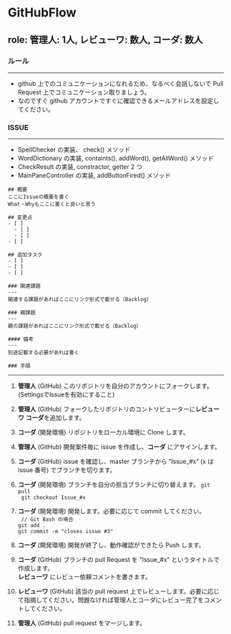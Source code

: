 # GitHubFlow  
  
## role: **管理人:** 1人, **レビューワ:** 数人, **コーダ:** 数人  

### ルール 
---- 
* github 上でのコミュニケーションになれるため、なるべく会話しないで Pull Request 上でコミュニケーション取りましょう。  
* なのですぐ github アカウントですぐに確認できるメールアドレスを設定してください。  
  
  
### ISSUE  
----   
* SpellChecker の実装、 check() メソッド    
* WordDictionary の実装, containts(), addWord(), getAllWord() メソッド
* CheckResult の実装, constractor, getter 2 つ  
* MainPaneController の実装, addButtonFired()  メソッド

```
## 概要
ここにIssueの概要を書く
What・Whyもここに書くと良いと思う
 
## 変更点
- [ ]
  - [ ]
  - [ ]
- [ ]
 
## 追加タスク
- [ ]
- [ ]
- [ ]
 
### 関連課題
---
関連する課題があればここにリンク形式で載せる（Backlog）
 
### 親課題
---
親の課題があればここにリンク形式で載せる（Backlog）
 
#### 備考
---
別途記載する必要があれば書く

### 手順
```
---- 
1. **管理人** (GitHub) このリポジトリを自分のアカウントにフォークします。(SettingsでIssueを有効にすること)  
2. **管理人** (GitHub) フォークしたリポジトリのコントリビューターに**レビューワ** **コーダ**を追加します。  
3. **コーダ** (開発環境) リポジトリをローカル環境に Clone します。
3. **管理人** (GitHub) 開発案件毎に issue を作成し、**コーダ** にアサインします。  
4. **コーダ** (GitHub) issue を確認し、master ブランチから ”Issue_#x” (x は issue 番号) でブランチを切ります。
5. **コーダ** (開発環境) ブランチを自分の担当ブランチに切り替えます。 
  ``` git pull ```  
  ``` git checkout Issue_#x```  

6. **コーダ** (開発環境) 開発します。必要に応じて commit してください。  
  ``` // Git Bash の場合```  
  ``` git add . ```  
  ``` git commit -m "closes issue #3" ```  

7. **コーダ** (開発環境) 開発が終了し、動作確認ができたら Push します。  
8. **コーダ** (GitHub) ブランチの pull Request を "Issue_#x" というタイトルで作成します。  
**レビューワ** にレビュー依頼コメントを書きます。  
9. **レビューワ** (GitHub) 該当の pull request 上でレビューします。必要に応じて指摘してください。問題なければ管理人とコーダにレビュー完了をコメントしてください。  
10. **管理人** (GitHub) pull request をマージします。  
